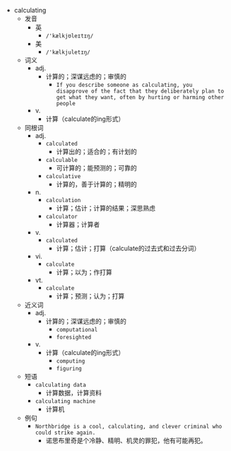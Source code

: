 - calculating
  - 发音
    - 英
      - `/'kælkjʊleɪtɪŋ/`
    - 美
      - `/'kælkjuletɪŋ/`
  - 词义
    - adj.
      - 计算的；深谋远虑的；审慎的
        - `If you describe someone as calculating, you disapprove of the fact that they deliberately plan to get what they want, often by hurting or harming other people`
    - v.
      - 计算（calculate的ing形式）
  - 同根词
    - adj.
      - `calculated`
        - 计算出的；适合的；有计划的
      - `calculable`
        - 可计算的；能预测的；可靠的
      - `calculative`
        - 计算的，善于计算的；精明的
    - n.
      - `calculation`
        - 计算；估计；计算的结果；深思熟虑
      - `calculator`
        - 计算器；计算者
    - v.
      - `calculated`
        - 计算；估计；打算（calculate的过去式和过去分词）
    - vi.
      - `calculate`
        - 计算；以为；作打算
    - vt.
      - `calculate`
        - 计算；预测；认为；打算
  - 近义词
    - adj.
      - 计算的；深谋远虑的；审慎的
        - `computational`
        - `foresighted`
    - v.
      - 计算（calculate的ing形式）
        - `computing`
        - `figuring`
  - 短语
    - `calculating data`
      - 计算数据，计算资料 
    - `calculating machine`
      - 计算机 
  - 例句
    - `Northbridge is a cool, calculating, and clever criminal who could strike again.`
      - 诺思布里奇是个冷静、精明、机灵的罪犯，他有可能再犯。

